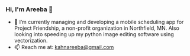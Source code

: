 ### Hi, I'm Areeba 👋
- 🔭 I’m currently managing and developing a mobile scheduling app for Project Friendship, a non-profit organization in Northfield, MN. Also looking into speeding up my python image editing software using vectorization. 
- 📫 Reach me at: kahnareeba@gmail.com



